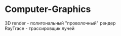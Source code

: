 # Computer-Graphics

3D render - полигональный "проволочный" рендер <br>
RayTrace - трассировщик лучей
